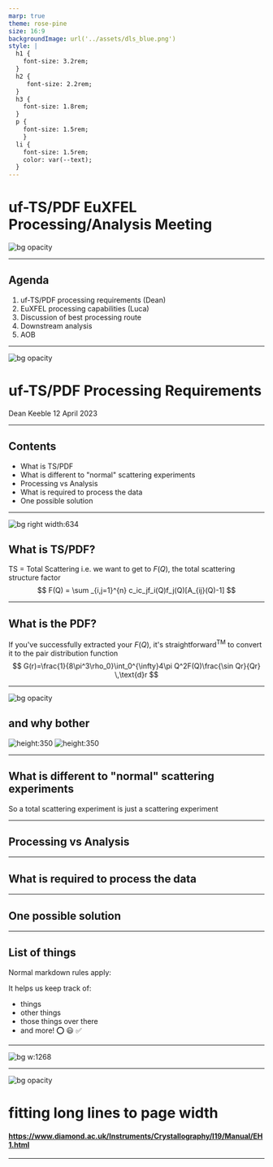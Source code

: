 ```yaml
---
marp: true
theme: rose-pine
size: 16:9
backgroundImage: url('../assets/dls_blue.png')
style: |
  h1 {
    font-size: 3.2rem;
  }
  h2 {
     font-size: 2.2rem; 
  }
  h3 {
    font-size: 1.8rem;
  }
  p {
    font-size: 1.5rem;
    }
  li {
    font-size: 1.5rem;
    color: var(--text);
  }
---
```

# uf-TS/PDF EuXFEL Processing/Analysis Meeting
![bg opacity](../assets/gradient.jpeg)

---
## Agenda
1. uf-TS/PDF processing requirements (Dean)
2. EuXFEL processing capabilities (Luca)
3. Discussion of best processing route
4. Downstream analysis
5. AOB

---
![bg opacity](../assets/gradient.jpeg)
# uf-TS/PDF Processing Requirements
Dean Keeble
12 April 2023

---
## Contents
- What is TS/PDF
- What is different to "normal" scattering experiments
- Processing vs Analysis
- What is required to process the data
- One possible solution
---
![bg right width:634](../assets/scattering.jpg)
## What is TS/PDF?
TS = Total Scattering
i.e. we want to get to $F(Q)$, the total scattering structure factor
$$ 
F(Q) = \sum _{i,j=1}^{n} c_ic_jf_i(Q)f_j(Q)[A_{ij}(Q)-1]
$$

---
## What is the PDF?
If you've successfully extracted your $F(Q)$, it's straightforward$^{\mathsf{TM}}$ to convert it to the pair distribution function
$$
G(r)=\frac{1}{8\pi^3\rho_0}\int_0^{\infty}4\pi Q^2F(Q)\frac{\sin Qr}{Qr} \,\text{d}r
$$

---
![bg opacity](../assets/gradient.jpeg)
## and why bother
![height:350](../assets/c60_pdfs.png) ![height:350](../assets/c60.png) 

---
## What is  different to "normal" scattering experiments
So a total scattering experiment is just a scattering experiment 

---
## Processing vs Analysis

---
## What is required to process the data

---
## One possible solution

---

## List of things
Normal markdown rules apply:

It helps us keep track of: 
- things
- other things
- those things over there
- and more! :o: :smiley: :white_check_mark:

---
<!--- make pictures wide --->
![bg w:1268](../assets/wide_picture.jpg)

---
![bg opacity](../assets/gradient.jpeg)
# fitting long lines to page width
#### <!--fit--> https://www.diamond.ac.uk/Instruments/Crystallography/I19/Manual/EH1.html

---
